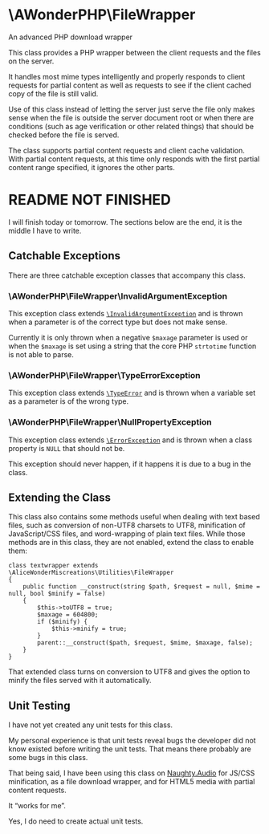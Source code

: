 \AWonderPHP\FileWrapper
=======================

An advanced PHP download wrapper

This class provides a PHP wrapper between the client requests and the files on
the server.

It handles most mime types intelligently and properly responds to client
requests for partial content as well as requests to see if the client cached
copy of the file is still valid.

Use of this class instead of letting the server just serve the file only makes
sense when the file is outside the server document root or when there are
conditions (such as age verification or other related things) that should be
checked before the file is served.

The class supports partial content requests and client cache validation. With
partial content requests, at this time only responds with the first partial
content range specified, it ignores the other parts.



README NOT FINISHED
===================

I will finish today or tomorrow. The sections below are the end, it is the
middle I have to write.


Catchable Exceptions
--------------------

There are three catchable exception classes that accompany this class.

### \AWonderPHP\FileWrapper\InvalidArgumentException

This exception class extends
[`\InvalidArgumentException`](https://php.net/manual/en/class.invalidargumentexception.php)
and is thrown when a parameter is of the correct type but does not make sense.

Currently it is only thrown when a negative `$maxage` parameter is used or
when the `$maxage` is set using a string that the core PHP `strtotime` function
is not able to parse.

### \AWonderPHP\FileWrapper\TypeErrorException

This exception class extends
[`\TypeError`](https://php.net/manual/en/class.typeerror.php) and is thrown
when a variable set as a parameter is of the wrong type.

### \AWonderPHP\FileWrapper\NullPropertyException

This exception class extends
[`\ErrorException`](https://php.net/manual/en/class.errorexception.php) and is
thrown when a class property is `NULL` that should not be.

This exception should never happen, if it happens it is due to a bug in the
class.






Extending the Class
-------------------

This class also contains some methods useful when dealing with text based
files, such as conversion of non-UTF8 charsets to UTF8, minification of
JavaScript/CSS files, and word-wrapping of plain text files. While those
methods are in this class, they are not enabled, extend the class to enable
them:

    class textwrapper extends \AliceWonderMiscreations\Utilities\FileWrapper
    {
        public function __construct(string $path, $request = null, $mime = null, bool $minify = false)
        {
            $this->toUTF8 = true;
            $maxage = 604800;
            if ($minify) {
                $this->minify = true;
            }
            parent::__construct($path, $request, $mime, $maxage, false);
        }
    }

That extended class turns on conversion to UTF8 and gives the option to minify
the files served with it automatically.


Unit Testing
------------

I have not yet created any unit tests for this class.

My personal experience is that unit tests reveal bugs the developer did not
know existed before writing the unit tests. That means there probably are some
bugs in this class.

That being said, I have been using this class on
[Naughty.Audio](https://naughty.audio/) for JS/CSS minification, as a file
download wrapper, and for HTML5 media with partial content requests.

It “works for me”.

Yes, I do need to create actual unit tests.